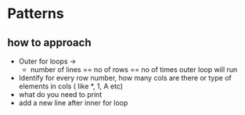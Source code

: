 # Patterns

## how to approach
- Outer for loops -> 
    - number of lines == no of rows == no of times outer loop will run
- Identify for every row number, how many cols are there or type of elements in cols ( like *, 1, A etc)
- what do you need to print
- add a new line after inner for loop